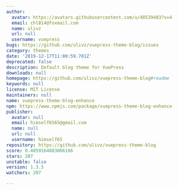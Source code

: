 ```yaml
---
author:
  avatar: https://avatars.githubusercontent.com/u/48539483?v=4
  email: chl814@foxmail.com
  name: ulivz
  url: null
  username: vuepress
bugs: https://github.com/ulivz/vuepress-theme-blog/issues
category: themes
date: '2019-12-17T11:00:59.701Z'
deprecated: false
description: Default blog theme for VuePress
downloads: null
homepage: https://github.com/ulivz/vuepress-theme-blog#readme
keywords: null
license: MIT License
maintainers: null
name: vuepress-theme-blog-enhance
npm: https://www.npmjs.com/package/vuepress-theme-blog-enhance
publisher:
  avatar: null
  email: himself6565@gmail.com
  name: null
  url: null
  username: himself65
repository: https://github.com/ulivz/vuepress-theme-blog
score: 0.4059164883066166
stars: 207
unstable: false
version: 1.3.5
watchers: 207

---
```


